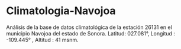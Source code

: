 # Climatologia-Navojoa
Análisis de la base de datos climatológica de la  estación  26131 en  el municipio Navojoa del estado de Sonora.  Latitud: 027.081°, Longitud : -109.445° , Altitud : 41 msnm.
